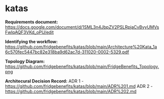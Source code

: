 # katas

**Requirements document:**
https://docs.google.com/document/d/1SML3n4JbpZV2PSLRpjaCvBvyUMVsFwlqAQF3VKd_oPU/edit

**Identifying the workflow:**
https://github.com/fridgebenefits/katas/blob/main/Architecture%20Kata_1a6c570fec5447bc82e318ba9d62ac7d-311020-0002-5329.pdf

**Topology Diagram:**
https://github.com/fridgebenefits/katas/blob/main/FridgeBenefits_Topology.png

**Architecural Decision Record:**
ADR 1 - https://github.com/fridgebenefits/katas/blob/main/ADR%201.md
ADR 2 - https://github.com/fridgebenefits/katas/blob/main/ADR%202.md
